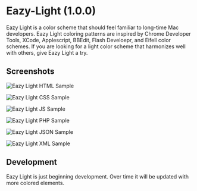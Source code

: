 # Eazy-Light (1.0.0)
Eazy Light is a color scheme that should feel familiar to long-time Mac developers. Eazy Light coloring patterns are inspired by Chrome Developer Tools, XCode, Applescript, BBEdit, Flash Develoepr, and Eifell color schemes. If you are looking for a light color scheme that harmonizes well with others, give Eazy Light a try.

## Screenshots

![Eazy Light HTML Sample](http://nullent.org/eazy-light/eazy-light-html.png)

![Eazy Light CSS Sample](http://nullent.org/eazy-light/eazy-light-css.png)

![Eazy Light JS Sample](http://nullent.org/eazy-light/eazy-light-js.png)

![Eazy Light PHP Sample](http://nullent.org/eazy-light/eazy-light-php.png)

![Eazy Light JSON Sample](http://nullent.org/eazy-light/eazy-light-json.png)

![Eazy Light XML Sample](http://nullent.org/eazy-light/eazy-light-xml.png)

## Development

Eazy Light is just beginning development. Over time it will be updated with more colored elements.
